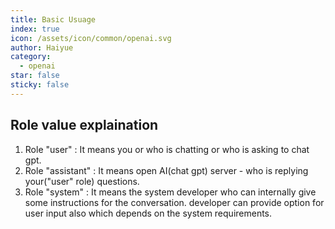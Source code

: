 ```yaml
---
title: Basic Usuage
index: true
icon: /assets/icon/common/openai.svg
author: Haiyue
category:
  - openai
star: false
sticky: false
---
```



## Role value explaination
1. Role "user" : It means you or who is chatting or who is asking to chat gpt.
2. Role "assistant" : It means open AI(chat gpt) server - who is replying your("user" role) questions.
3. Role "system" : It means the system developer who can internally give some instructions for the conversation. developer can provide option for user input also which depends on the system requirements.